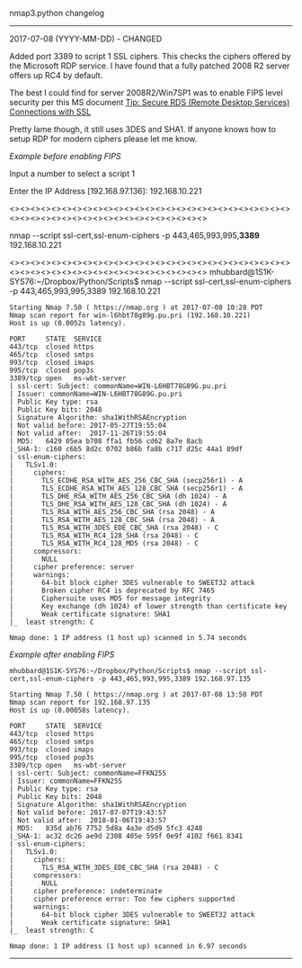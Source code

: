 nmap3.python changelog

------------------------------------------------------------------------------------
2017-07-08 (YYYY-MM-DD) - CHANGED

Added port 3389 to script 1 SSL ciphers. This checks the ciphers offered by the Microsoft RDP service. I have found that a fully patched 2008 R2 server offers up RC4 by default.

The best I could find for server 2008R2/Win7SP1 was to enable FIPS level security per this MS document [Tip: Secure RDS (Remote Desktop Services) Connections with SSL](https://technet.microsoft.com/en-us/library/ff458357.aspx?f=255&MSPPError=-2147217396)

Pretty lame though, it still uses 3DES and SHA1. If anyone knows how to setup RDP for modern ciphers please let me know.

*Example before enabling FIPS*

Input a number to select a script 1

Enter the IP Address [192.168.97.136]: 192.168.10.221

<><><><><><><><><><><><><><><><><><><><><><><><><><><><><><><><><><><><><><><><><><><><><><>

nmap --script ssl-cert,ssl-enum-ciphers -p 443,465,993,995,**3389** 192.168.10.221

<><><><><><><><><><><><><><><><><><><><><><><><><><><><><><><><><><><><><><><><><><><><><><>
mhubbard@1S1K-SYS76:~/Dropbox/Python/Scripts$ nmap --script ssl-cert,ssl-enum-ciphers -p 443,465,993,995,3389 192.168.10.221
```
Starting Nmap 7.50 ( https://nmap.org ) at 2017-07-08 10:28 PDT
Nmap scan report for win-l6hbt78g89g.pu.pri (192.168.10.221)
Host is up (0.0052s latency).

PORT     STATE  SERVICE
443/tcp  closed https
465/tcp  closed smtps
993/tcp  closed imaps
995/tcp  closed pop3s
3389/tcp open   ms-wbt-server
| ssl-cert: Subject: commonName=WIN-L6HBT78G89G.pu.pri
| Issuer: commonName=WIN-L6HBT78G89G.pu.pri
| Public Key type: rsa
| Public Key bits: 2048
| Signature Algorithm: sha1WithRSAEncryption
| Not valid before: 2017-05-27T19:55:04
| Not valid after:  2017-11-26T19:55:04
| MD5:   6429 05ea b708 ffa1 fb56 cd62 8a7e 8acb
|_SHA-1: c160 c6b5 8d2c 0702 b86b fa8b c717 d25c 44a1 89df
| ssl-enum-ciphers: 
|   TLSv1.0: 
|     ciphers: 
|       TLS_ECDHE_RSA_WITH_AES_256_CBC_SHA (secp256r1) - A
|       TLS_ECDHE_RSA_WITH_AES_128_CBC_SHA (secp256r1) - A
|       TLS_DHE_RSA_WITH_AES_256_CBC_SHA (dh 1024) - A
|       TLS_DHE_RSA_WITH_AES_128_CBC_SHA (dh 1024) - A
|       TLS_RSA_WITH_AES_256_CBC_SHA (rsa 2048) - A
|       TLS_RSA_WITH_AES_128_CBC_SHA (rsa 2048) - A
|       TLS_RSA_WITH_3DES_EDE_CBC_SHA (rsa 2048) - C
|       TLS_RSA_WITH_RC4_128_SHA (rsa 2048) - C
|       TLS_RSA_WITH_RC4_128_MD5 (rsa 2048) - C
|     compressors: 
|       NULL
|     cipher preference: server
|     warnings: 
|       64-bit block cipher 3DES vulnerable to SWEET32 attack
|       Broken cipher RC4 is deprecated by RFC 7465
|       Ciphersuite uses MD5 for message integrity
|       Key exchange (dh 1024) of lower strength than certificate key
|       Weak certificate signature: SHA1
|_  least strength: C

Nmap done: 1 IP address (1 host up) scanned in 5.74 seconds
```

*Example after enabling FIPS*

```
mhubbard@1S1K-SYS76:~/Dropbox/Python/Scripts$ nmap --script ssl-cert,ssl-enum-ciphers -p 443,465,993,995,3389 192.168.97.135

Starting Nmap 7.50 ( https://nmap.org ) at 2017-07-08 13:50 PDT
Nmap scan report for 192.168.97.135
Host is up (0.00058s latency).

PORT     STATE  SERVICE
443/tcp  closed https
465/tcp  closed smtps
993/tcp  closed imaps
995/tcp  closed pop3s
3389/tcp open   ms-wbt-server
| ssl-cert: Subject: commonName=FFKN25S
| Issuer: commonName=FFKN25S
| Public Key type: rsa
| Public Key bits: 2048
| Signature Algorithm: sha1WithRSAEncryption
| Not valid before: 2017-07-07T19:43:57
| Not valid after:  2018-01-06T19:43:57
| MD5:   835d ab76 7752 5d8a 4a3e d5d9 5fc3 4248
|_SHA-1: ac32 dc26 ae9d 2308 405e 595f 0e9f 4102 f661 8341
| ssl-enum-ciphers: 
|   TLSv1.0: 
|     ciphers: 
|       TLS_RSA_WITH_3DES_EDE_CBC_SHA (rsa 2048) - C
|     compressors: 
|       NULL
|     cipher preference: indeterminate
|     cipher preference error: Too few ciphers supported
|     warnings: 
|       64-bit block cipher 3DES vulnerable to SWEET32 attack
|       Weak certificate signature: SHA1
|_  least strength: C

Nmap done: 1 IP address (1 host up) scanned in 6.97 seconds
```

------------------------------------------------------------------------------------

